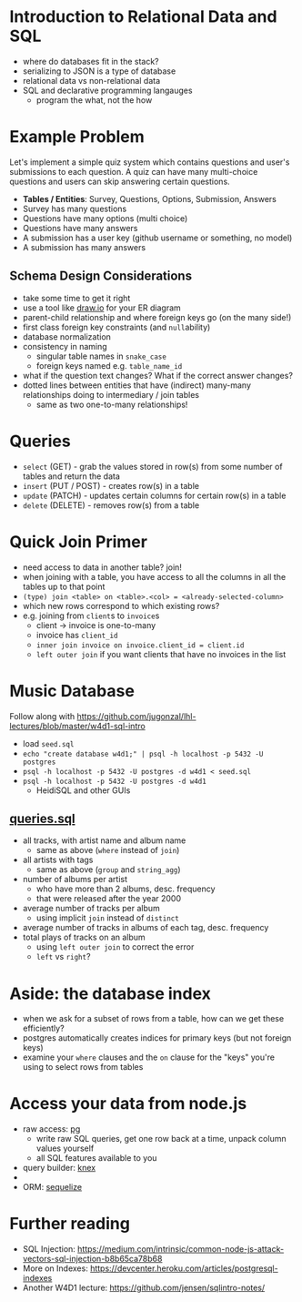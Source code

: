 # Introduction to Relational Data and SQL

* where do databases fit in the stack?
* serializing to JSON is a type of database
* relational data vs non-relational data
* SQL and declarative programming langauges
  * program the what, not the how

# Example Problem

Let's implement a simple quiz system which contains questions and user's submissions to each question. A quiz can have many multi-choice questions and users can skip answering certain questions.

* **Tables / Entities**: Survey, Questions, Options, Submission, Answers
* Survey has many questions
* Questions have many options (multi choice)
* Questions have many answers
* A submission has a user key (github username or something, no model)
* A submission has many answers

## Schema Design Considerations

* take some time to get it right
* use a tool like [draw.io](https://draw.io) for your ER diagram
* parent-child relationship and where foreign keys go (on the many side!)
* first class foreign key constraints (and `null`ability)
* database normalization
* consistency in naming
  * singular table names in `snake_case`
  * foreign keys named e.g. `table_name_id`
* what if the question text changes? What if the correct answer changes?
* dotted lines between entities that have (indirect) many-many relationships doing to intermediary / join tables
  * same as two one-to-many relationships!

# Queries

* `select` (GET) - grab the values stored in row(s) from some number of tables and return the data
* `insert` (PUT / POST) - creates row(s) in a table
* `update` (PATCH) - updates certain columns for certain row(s) in a table
* `delete` (DELETE) - removes row(s) from a table

# Quick Join Primer

* need access to data in another table? join!
* when joining with a table, you have access to all the columns in all the tables up to that point
* `(type) join <table> on <table>.<col> = <already-selected-column>`
* which new rows correspond to which existing rows?
* e.g. joining from `client`s to `invoice`s
  * client -> invoice is one-to-many
  * invoice has `client_id`
  * `inner join invoice on invoice.client_id = client.id`
  * `left outer join` if you want clients that have no invoices in the list

# Music Database

Follow along with https://github.com/jugonzal/lhl-lectures/blob/master/w4d1-sql-intro

* load `seed.sql`
* `echo "create database w4d1;" | psql -h localhost -p 5432 -U postgres`
* `psql -h localhost -p 5432 -U postgres -d w4d1 < seed.sql`
* `psql -h localhost -p 5432 -U postgres -d w4d1`
  * HeidiSQL and other GUIs

## [queries.sql](https://raw.githubusercontent.com/jugonzal/lhl-lectures/master/w4d1-sql-intro/queries.sql)

* all tracks, with artist name and album name
  * same as above (`where` instead of `join`)
* all artists with tags
  * same as above (`group` and `string_agg`)
* number of albums per artist
  * who have more than 2 albums, desc. frequency
  * that were released after the year 2000
* average number of tracks per album
  * using implicit `join` instead of `distinct`
* average number of tracks in albums of each tag, desc. frequency
* total plays of tracks on an album
  * using `left outer join` to correct the error
  * `left` vs `right`?

# Aside: the database index
* when we ask for a subset of rows from a table, how can we get these efficiently?
* postgres automatically creates indices for primary keys (but not foreign keys)
* examine your `where` clauses and the `on` clause for the "keys" you're using to select rows from tables

# Access your data from node.js
* raw access: [pg](https://www.npmjs.com/package/pg)
  * write raw SQL queries, get one row back at a time, unpack column values yourself
  * all SQL features available to you
* query builder: [knex](https://knexjs.org/)
 * 
* ORM: [sequelize](http://docs.sequelizejs.com/)

# Further reading
* SQL Injection: https://medium.com/intrinsic/common-node-js-attack-vectors-sql-injection-b8b65ca78b68
* More on Indexes: https://devcenter.heroku.com/articles/postgresql-indexes
* Another W4D1 lecture: https://github.com/jensen/sqlintro-notes/
